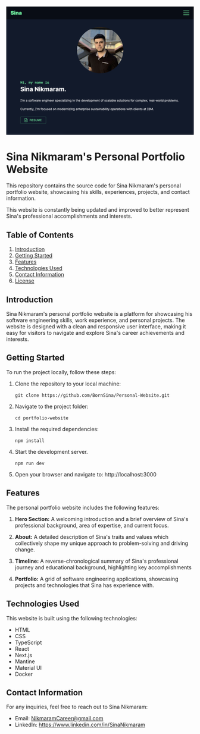![Image Description](./public/assets/images/Sina-Portfolio-screenshot.png)

# Sina Nikmaram's Personal Portfolio Website

This repository contains the source code for Sina Nikmaram's personal portfolio website, showcasing his skills, experiences, projects, and contact information.

This website is constantly being updated and improved to better represent Sina's professional accomplishments and interests.

## Table of Contents

1. [Introduction](#introduction)
2. [Getting Started](#getting-started)
3. [Features](#features)
4. [Technologies Used](#technologies-used)
5. [Contact Information](#contact-information)
6. [License](#license)

## Introduction

Sina Nikmaram's personal portfolio website is a platform for showcasing his software engineering skills, work experience, and personal projects. The website is designed with a clean and responsive user interface, making it easy for visitors to navigate and explore Sina's career achievements and interests.

## Getting Started

To run the project locally, follow these steps:

1.  Clone the repository to your local machine:

        git clone https://github.com/BornSina/Personal-Website.git

2.  Navigate to the project folder:

        cd portfolio-website

3.  Install the required dependencies:

        npm install

4.  Start the development server.

        npm run dev

5.  Open your browser and navigate to: http://localhost:3000

## Features

The personal portfolio website includes the following features:

1. **Hero Section:** A welcoming introduction and a brief overview of Sina's professional background, area of expertise, and current focus.

2. **About:** A detailed description of Sina's traits and values which collectively shape my unique approach to problem-solving and driving change.

3. **Timeline:** A reverse-chronological summary of Sina's professional journey and educational background, highlighting key accomplishments

4. **Portfolio:** A grid of software engineering applications, showcasing projects and technologies that Sina has experience with.

## Technologies Used

This website is built using the following technologies:

- HTML
- CSS
- TypeScript
- React
- Next.js
- Mantine
- Material UI
- Docker

## Contact Information

For any inquiries, feel free to reach out to Sina Nikmaram:

- Email: NikmaramCareer@gmail.com
- LinkedIn: https://www.linkedin.com/in/SinaNikmaram
